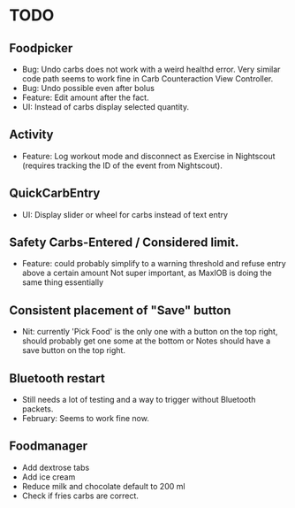 # TODO

## Foodpicker

-  Bug: Undo carbs does not work with a weird healthd error.  Very similar
   code path seems to work fine in Carb Counteraction View Controller.
-  Bug: Undo possible even after bolus
-  Feature: Edit amount after the fact.
-  UI: Instead of carbs display selected quantity.

## Activity

-  Feature: Log workout mode and disconnect as Exercise in Nightscout (requires
   tracking the ID of the event from Nightscout).

## QuickCarbEntry

-  UI: Display slider or wheel for carbs instead of text entry

## Safety Carbs-Entered / Considered limit.

-  Feature: could probably simplify to a warning threshold and refuse entry above a certain amount
   Not super important, as MaxIOB is doing the same thing essentially

## Consistent placement of "Save" button

-  Nit: currently 'Pick Food' is the only one with a button on the top right, should probably get one some at the bottom
        or Notes should have a save button on the top right.

## Bluetooth restart

-  Still needs a lot of testing and a way to trigger without Bluetooth packets.
-  February: Seems to work fine now.

## Foodmanager

-  Add dextrose tabs
-  Add ice cream
-  Reduce milk and chocolate default to 200 ml
-  Check if fries carbs are correct.
